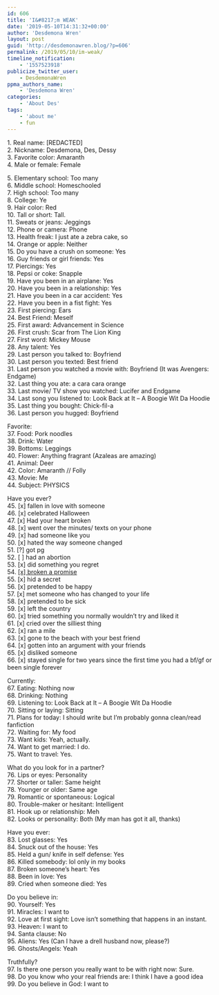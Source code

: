 ```yaml
---
id: 606
title: 'I&#8217;m WEAK'
date: '2019-05-10T14:31:32+00:00'
author: 'Desdemona Wren'
layout: post
guid: 'http://desdemonawren.blog/?p=606'
permalink: /2019/05/10/im-weak/
timeline_notification:
    - '1557523918'
publicize_twitter_user:
    - DesdemonaWren
ppma_authors_name:
    - 'Desdemona Wren'
categories:
    - 'About Des'
tags:
    - 'about me'
    - fun
---
```


1\. Real name: \[REDACTED\]  
2\. Nickname: Desdemona, Des, Dessy  
3\. Favorite color: Amaranth  
4\. Male or female: Female

5\. Elementary school: Too many  
6\. Middle school: Homeschooled  
7\. High school: Too many  
8\. College: Ye  
9\. Hair color: Red  
10\. Tall or short: Tall.  
11\. Sweats or jeans: Jeggings  
12\. Phone or camera: Phone  
13\. Health freak: I just ate a zebra cake, so  
14\. Orange or apple: Neither  
15\. Do you have a crush on someone: Yes  
16\. Guy friends or girl friends: Yes  
17\. Piercings: Yes  
18\. Pepsi or coke: Snapple  
19\. Have you been in an airplane: Yes  
20\. Have you been in a relationship: Yes  
21\. Have you been in a car accident: Yes  
22\. Have you been in a fist fight: Yes  
23\. First piercing: Ears  
24\. Best Friend: Meself  
25\. First award: Advancement in Science  
26\. First crush: Scar from The Lion King  
27\. First word: Mickey Mouse  
28\. Any talent: Yes  
29\. Last person you talked to: Boyfriend  
30\. Last person you texted: Best friend  
31\. Last person you watched a movie with: Boyfriend (It was Avengers: Endgame)  
32\. Last thing you ate: a cara cara orange  
33\. Last movie/ TV show you watched: Lucifer and Endgame  
34\. Last song you listened to: Look Back at It – A Boogie Wit Da Hoodie  
35\. Last thing you bought: Chick-fil-a  
36\. Last person you hugged: Boyfriend

Favorite:  
37\. Food: Pork noodles  
38\. Drink: Water  
39\. Bottoms: Leggings  
40\. Flower: Anything fragrant (Azaleas are amazing)  
41\. Animal: Deer  
42\. Color: Amaranth // Folly  
43\. Movie: Me  
44\. Subject: PHYSICS

Have you ever?  
45\. \[x\] fallen in love with someone  
46\. \[x\] celebrated Halloween  
47\. \[x\] Had your heart broken  
48\. \[x\] went over the minutes/ texts on your phone  
49\. \[x\] had someone like you  
50\. \[x\] hated the way someone changed  
51\. \[?\] got pg  
52\. \[ \] had an abortion  
53\. \[x\] did something you regret   
54\. [\[x\] broken a promise](https://www.tumblr.com/search/reylo)  
55\. \[x\] hid a secret  
56\. \[x\] pretended to be happy  
57\. \[x\] met someone who has changed to your life  
58\. \[x\] pretended to be sick  
59\. \[x\] left the country  
60\. \[x\] tried something you normally wouldn’t try and liked it  
61\. \[x\] cried over the silliest thing  
62\. \[x\] ran a mile  
63\. \[x\] gone to the beach with your best friend  
64\. \[x\] gotten into an argument with your friends  
65\. \[x\] disliked someone  
66\. \[x\] stayed single for two years since the first time you had a bf/gf or been single forever

Currently:  
67\. Eating: Nothing now  
68\. Drinking: Nothing  
69\. Listening to: Look Back at It – A Boogie Wit Da Hoodie  
70\. Sitting or laying: Sitting  
71\. Plans for today: I should write but I’m probably gonna clean/read fanfiction  
72\. Waiting for: My food  
73\. Want kids: Yeah, actually.  
74\. Want to get married: I do.  
75\. Want to travel: Yes.

What do you look for in a partner?  
76\. Lips or eyes: Personality  
77\. Shorter or taller: Same height  
78\. Younger or older: Same age  
79\. Romantic or spontaneous: Logical  
80\. Trouble-maker or hesitant: Intelligent  
81\. Hook up or relationship: Meh  
82\. Looks or personality: Both (My man has got it all, thanks)

Have you ever:  
83\. Lost glasses: Yes  
84\. Snuck out of the house: Yes  
85\. Held a gun/ knife in self defense: Yes  
86\. Killed somebody: lol only in my books  
87\. Broken someone’s heart: Yes  
88\. Been in love: Yes  
89\. Cried when someone died: Yes

Do you believe in:  
90\. Yourself: Yes  
91\. Miracles: I want to  
92\. Love at first sight: Love isn’t something that happens in an instant.   
93\. Heaven: I want to  
94\. Santa clause: No  
95\. Aliens: Yes (Can I have a drell husband now, please?)  
96\. Ghosts/Angels: Yeah

Truthfully?  
97\. Is there one person you really want to be with right now: Sure.  
98\. Do you know who your real friends are: I think I have a good idea  
99\. Do you believe in God: I want to
